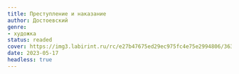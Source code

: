 ```yaml
---
title: Преступление и наказание
author: Достоевский
genre:
- художка
status: readed
cover: https://img3.labirint.ru/rc/e27b47675ed29ec975fc4e75e2994806/363x561q80/books49/482353/cover.jpg?1612679174
date: 2023-05-17
headless: true
---
```


